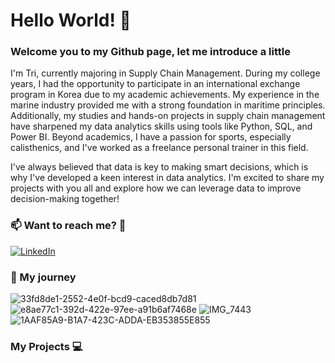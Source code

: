 # Hello World! 🚢

### Welcome you to my Github page, let me introduce a little 
I'm Tri, currently majoring in Supply Chain Management. During my college years, I had the opportunity to participate in an international exchange program in Korea due to my academic achievements. My experience in the marine industry provided me with a strong foundation in maritime principles. Additionally, my studies and hands-on projects in supply chain management have sharpened my data analytics skills using tools like Python, SQL, and Power BI. Beyond academics, I have a passion for sports, especially calisthenics, and I've worked as a freelance personal trainer in this field.

I've always believed that data is key to making smart decisions, which is why I've developed a keen interest in data analytics. I'm excited to share my projects with you all and explore how we can leverage data to improve decision-making together!

<!-- I’d love to hear any recommendations you might have to help me sharpen my skills even further. Looking forward to connecting! -->

### 📫 Want to reach me? 🤙
<!--
<div id="badges">
  <a href="www.linkedin.com/in/tri-nguyen-le-minh-9276ba23a">
    <img src="https://img.shields.io/badge/LinkedIn-blue?style=for-the-badge&logo=linkedin&logoColor=white" alt="LinkedIn Badge"/>
  </a>
</div>
[LinkedIn](www.linkedin.com/in/tri-nguyen-le-minh-9276ba23a)

<p>
  <a href="www.linkedin.com/in/tri-nguyen-le-minh-9276ba23a" rel="nofollow noreferrer">
    <img src="https://img.shields.io/badge/LinkedIn-blue?style=for-the-badge&logo=linkedin&logoColor=white" alt="LinkedIn Badge"/>
  </a>
</p>
-->
[![LinkedIn](https://img.shields.io/badge/LinkedIn-blue.svg?style=for-the-badge&logo=linkedin)](https://www.linkedin.com/in/chilamviec/)

### 🚢 My journey 

![33fd8de1-2552-4e0f-bcd9-caced8db7d81](https://github.com/user-attachments/assets/695dcfcc-58f6-433b-8738-cf9d8e6e38a6)
![e8ae77c1-392d-422e-97ee-a91b6af7468e](https://github.com/user-attachments/assets/6ad420ac-ed70-4e36-86c8-acc5b2de3ff7)
![IMG_7443](https://github.com/user-attachments/assets/46cdd686-dde9-462e-b296-1e1f79fe2721)
![1AAF85A9-B1A7-423C-ADDA-EB353855E855](https://github.com/user-attachments/assets/e8eacbdd-64f8-4ba6-9323-7ea1abcddede)





### My Projects 💻

<!--
**chilearningcode/chilearningcode** is a ✨ _special_ ✨ repository because its `README.md` (this file) appears on your GitHub profile.

Here are some ideas to get you started:

- 🔭 I’m currently working on ...
- 🌱 I’m currently learning ...
- 👯 I’m looking to collaborate on ...
- 🤔 I’m looking for help with ...
- 💬 Ask me about ...
- 📫 How to reach me: ...
- 😄 Pronouns: ...
- ⚡ Fun fact: ...
-->
